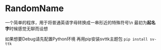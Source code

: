 # RandomName
一个简单的程序，用于将普通英语字母转换成一串形近的特殊符号\n
最初为**起名字**时候感觉无聊而设想

如果想要Debug请先配置Python环境
再用pip安装svttk主题包
`pip install sv-ttk`
